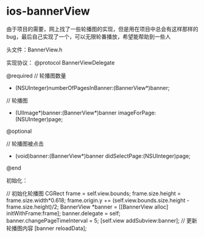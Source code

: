 # ios-bannerView
由于项目的需要，网上找了一些轮播图的实现，但是用在项目中总会有这样那样的bug，最后自己实现了一个，可以无限轮番播放，希望能帮助到一些人

头文件：BannerView.h

实现协议：
@protocol BannerViewDelegate <NSObject>

@required
// 轮播图数量
- (NSUInteger)numberOfPagesInBanner:(BannerView*)banner;

// 轮播图
- (UIImage*)banner:(BannerView*)banner imageForPage:(NSUInteger)page;

@optional

// 轮播图被点击
- (void)banner:(BannerView*)banner didSelectPage:(NSUInteger)page;

@end

初始化：

// 初始化轮播图
CGRect frame = self.view.bounds;
frame.size.height = frame.size.width*0.618;
frame.origin.y += (self.view.bounds.size.height - frame.size.height)/2;
BannerView *banner = [[BannerView alloc] initWithFrame:frame];
banner.delegate = self;
banner.changePageTimeInterval = 5;
[self.view addSubview:banner];
// 更新轮播图内容
[banner reloadData];

